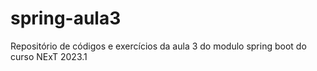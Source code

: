 # spring-aula3
Repositório de códigos e exercícios da aula 3 do modulo spring boot do curso NExT 2023.1
